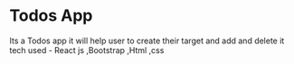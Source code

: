 # Todos App
Its a Todos app it will help user to create their target and add and delete it
tech used - React js ,Bootstrap ,Html ,css
